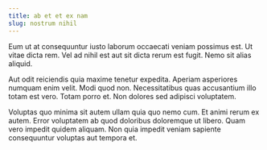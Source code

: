 ```yaml
---
title: ab et et ex nam
slug: nostrum nihil
---
```


Eum ut at consequuntur iusto laborum occaecati veniam possimus est. Ut vitae dicta rem. Vel ad nihil est aut sit dicta rerum est fugit. Nemo sit alias aliquid.

Aut odit reiciendis quia maxime tenetur expedita. Aperiam asperiores numquam enim velit. Modi quod non. Necessitatibus quas accusantium illo totam est vero. Totam porro et. Non dolores sed adipisci voluptatem.

Voluptas quo minima sit autem ullam quia quo nemo cum. Et animi rerum ex autem. Error voluptatem ab quod doloribus doloremque ut libero. Quam vero impedit quidem aliquam. Non quia impedit veniam sapiente consequuntur voluptas aut tempora et.
